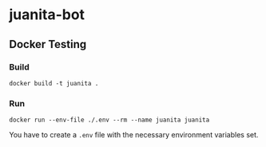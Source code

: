 # juanita-bot

## Docker Testing

### Build

`docker build -t juanita .`

### Run

`docker run --env-file ./.env --rm --name juanita juanita`

You have to create a `.env` file with the necessary environment variables set.
